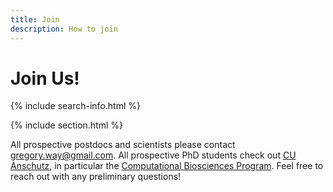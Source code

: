 ```yaml
---
title: Join
description: How to join
---
```


# <i class="fas fa-tools"></i>Join Us!

{% include search-info.html %}

{% include section.html %}

All prospective postdocs and scientists please contact gregory.way@gmail.com.
All prospective PhD students check out [CU Anschutz](https://www.cuanschutz.edu/), in particular the [Computational Biosciences Program](https://www.cuanschutz.edu/graduate-programs/computational-bioscience/home).
Feel free to reach out with any preliminary questions!
